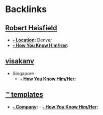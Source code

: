 
# Backlinks
## [Robert Haisfield](<Robert Haisfield.md>)
- **[- Location](<../- Location.md>):** Denver
- **[- How You Know Him/Her](<../- How You Know Him/Her.md>):**

## [visakanv](<visakanv.md>)
- Singapore
    - **[- How You Know Him/Her](<../- How You Know Him/Her.md>):**

## [™ templates](<™ templates.md>)
- **[- Company](<../- Company.md>):**
        - **[- How You Know Him/Her](<../- How You Know Him/Her.md>):**

